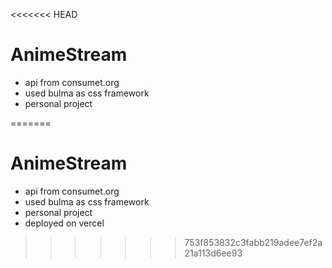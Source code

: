 <<<<<<< HEAD
# AnimeStream 
- api from consumet.org
- used bulma as css framework
- personal project

=======
# AnimeStream
- api from consumet.org
- used bulma as css framework
- personal project
- deployed on vercel
>>>>>>> 753f853832c3fabb219adee7ef2a21a113d6ee93
